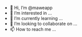 - 👋 Hi, I’m @maweapp
- 👀 I’m interested in ...
- 🌱 I’m currently learning ...
- 💞️ I’m looking to collaborate on ...
- 📫 How to reach me ...

<!---
maweapp/maweapp is a ✨ special ✨ repository because its `README.md` (this file) appears on your GitHub profile.
You can click the Preview link to take a look at your changes.
--->
